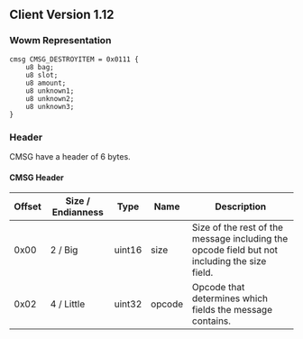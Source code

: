 ## Client Version 1.12

### Wowm Representation
```rust,ignore
cmsg CMSG_DESTROYITEM = 0x0111 {
    u8 bag;    
    u8 slot;    
    u8 amount;    
    u8 unknown1;    
    u8 unknown2;    
    u8 unknown3;    
}

```
### Header
CMSG have a header of 6 bytes.

#### CMSG Header
| Offset | Size / Endianness | Type   | Name   | Description |
| ------ | ----------------- | ------ | ------ | ----------- |
| 0x00   | 2 / Big           | uint16 | size   | Size of the rest of the message including the opcode field but not including the size field.|
| 0x02   | 4 / Little        | uint32 | opcode | Opcode that determines which fields the message contains.|
